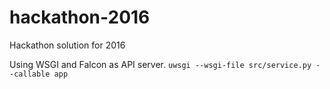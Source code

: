 # hackathon-2016
Hackathon solution for 2016

Using WSGI and Falcon as API server.
```uwsgi --wsgi-file src/service.py --callable app```

